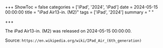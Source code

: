 +++
ShowToc = false
categories = ['iPad', '2024', 'iPad']
date = 2024-05-15 00:00:00
title = "iPad Air13-in. (M2)"
tags = ['iPad', '2024']
summary = " "

+++

The iPad Air13-in. (M2) was released on 2024-05-15 00:00:00.

Source: `https://en.wikipedia.org/wiki/IPad_Air_(6th_generation)`
